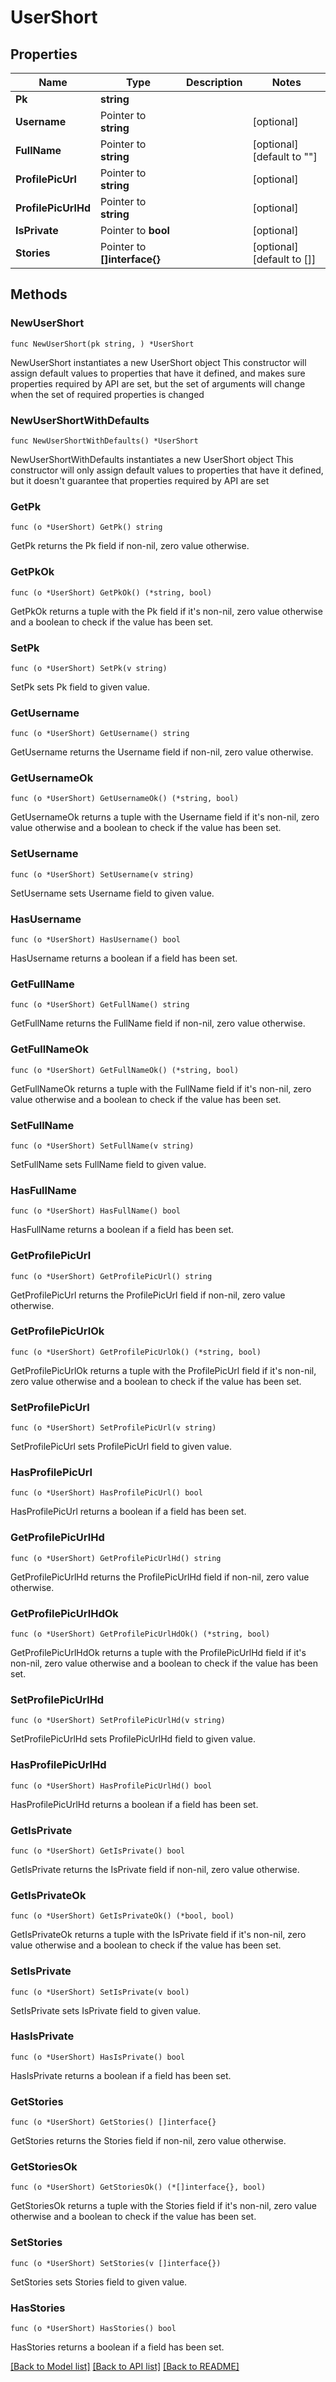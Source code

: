 # UserShort

## Properties

Name | Type | Description | Notes
------------ | ------------- | ------------- | -------------
**Pk** | **string** |  | 
**Username** | Pointer to **string** |  | [optional] 
**FullName** | Pointer to **string** |  | [optional] [default to ""]
**ProfilePicUrl** | Pointer to **string** |  | [optional] 
**ProfilePicUrlHd** | Pointer to **string** |  | [optional] 
**IsPrivate** | Pointer to **bool** |  | [optional] 
**Stories** | Pointer to **[]interface{}** |  | [optional] [default to []]

## Methods

### NewUserShort

`func NewUserShort(pk string, ) *UserShort`

NewUserShort instantiates a new UserShort object
This constructor will assign default values to properties that have it defined,
and makes sure properties required by API are set, but the set of arguments
will change when the set of required properties is changed

### NewUserShortWithDefaults

`func NewUserShortWithDefaults() *UserShort`

NewUserShortWithDefaults instantiates a new UserShort object
This constructor will only assign default values to properties that have it defined,
but it doesn't guarantee that properties required by API are set

### GetPk

`func (o *UserShort) GetPk() string`

GetPk returns the Pk field if non-nil, zero value otherwise.

### GetPkOk

`func (o *UserShort) GetPkOk() (*string, bool)`

GetPkOk returns a tuple with the Pk field if it's non-nil, zero value otherwise
and a boolean to check if the value has been set.

### SetPk

`func (o *UserShort) SetPk(v string)`

SetPk sets Pk field to given value.


### GetUsername

`func (o *UserShort) GetUsername() string`

GetUsername returns the Username field if non-nil, zero value otherwise.

### GetUsernameOk

`func (o *UserShort) GetUsernameOk() (*string, bool)`

GetUsernameOk returns a tuple with the Username field if it's non-nil, zero value otherwise
and a boolean to check if the value has been set.

### SetUsername

`func (o *UserShort) SetUsername(v string)`

SetUsername sets Username field to given value.

### HasUsername

`func (o *UserShort) HasUsername() bool`

HasUsername returns a boolean if a field has been set.

### GetFullName

`func (o *UserShort) GetFullName() string`

GetFullName returns the FullName field if non-nil, zero value otherwise.

### GetFullNameOk

`func (o *UserShort) GetFullNameOk() (*string, bool)`

GetFullNameOk returns a tuple with the FullName field if it's non-nil, zero value otherwise
and a boolean to check if the value has been set.

### SetFullName

`func (o *UserShort) SetFullName(v string)`

SetFullName sets FullName field to given value.

### HasFullName

`func (o *UserShort) HasFullName() bool`

HasFullName returns a boolean if a field has been set.

### GetProfilePicUrl

`func (o *UserShort) GetProfilePicUrl() string`

GetProfilePicUrl returns the ProfilePicUrl field if non-nil, zero value otherwise.

### GetProfilePicUrlOk

`func (o *UserShort) GetProfilePicUrlOk() (*string, bool)`

GetProfilePicUrlOk returns a tuple with the ProfilePicUrl field if it's non-nil, zero value otherwise
and a boolean to check if the value has been set.

### SetProfilePicUrl

`func (o *UserShort) SetProfilePicUrl(v string)`

SetProfilePicUrl sets ProfilePicUrl field to given value.

### HasProfilePicUrl

`func (o *UserShort) HasProfilePicUrl() bool`

HasProfilePicUrl returns a boolean if a field has been set.

### GetProfilePicUrlHd

`func (o *UserShort) GetProfilePicUrlHd() string`

GetProfilePicUrlHd returns the ProfilePicUrlHd field if non-nil, zero value otherwise.

### GetProfilePicUrlHdOk

`func (o *UserShort) GetProfilePicUrlHdOk() (*string, bool)`

GetProfilePicUrlHdOk returns a tuple with the ProfilePicUrlHd field if it's non-nil, zero value otherwise
and a boolean to check if the value has been set.

### SetProfilePicUrlHd

`func (o *UserShort) SetProfilePicUrlHd(v string)`

SetProfilePicUrlHd sets ProfilePicUrlHd field to given value.

### HasProfilePicUrlHd

`func (o *UserShort) HasProfilePicUrlHd() bool`

HasProfilePicUrlHd returns a boolean if a field has been set.

### GetIsPrivate

`func (o *UserShort) GetIsPrivate() bool`

GetIsPrivate returns the IsPrivate field if non-nil, zero value otherwise.

### GetIsPrivateOk

`func (o *UserShort) GetIsPrivateOk() (*bool, bool)`

GetIsPrivateOk returns a tuple with the IsPrivate field if it's non-nil, zero value otherwise
and a boolean to check if the value has been set.

### SetIsPrivate

`func (o *UserShort) SetIsPrivate(v bool)`

SetIsPrivate sets IsPrivate field to given value.

### HasIsPrivate

`func (o *UserShort) HasIsPrivate() bool`

HasIsPrivate returns a boolean if a field has been set.

### GetStories

`func (o *UserShort) GetStories() []interface{}`

GetStories returns the Stories field if non-nil, zero value otherwise.

### GetStoriesOk

`func (o *UserShort) GetStoriesOk() (*[]interface{}, bool)`

GetStoriesOk returns a tuple with the Stories field if it's non-nil, zero value otherwise
and a boolean to check if the value has been set.

### SetStories

`func (o *UserShort) SetStories(v []interface{})`

SetStories sets Stories field to given value.

### HasStories

`func (o *UserShort) HasStories() bool`

HasStories returns a boolean if a field has been set.


[[Back to Model list]](../README.md#documentation-for-models) [[Back to API list]](../README.md#documentation-for-api-endpoints) [[Back to README]](../README.md)


